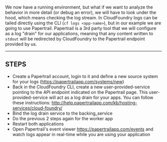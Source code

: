 We now have a running environment, but what if we want to analyze the behavior in more detail (or debug an error), we will have to look under the hood, which means checking the log stream. In CloudFoundry logs can be tailed directly using the CLI (`cf logs <app-name>`), but in our example we are going to use Papertrail. Papertrail is a 3rd party tool that we will configure as a log "drain" for our applications, meaning that any content written to `stdout` will be redirected by CloudFoundry to the Papertrail endpoint provided by us.

----------------------------------------------------------------------

## STEPS

* Create a Papertrail account, login to it and define a new source system for your logs (https://papertrailapp.com/systems/new)
* Back in the CloudFoundry CLI, create a new user-provided-service pointing to the API endpoint indicated on the Papertrail page. This user-provided-service  will act as a log drain for your apps. You can follow these instructions: http://help.papertrailapp.com/kb/hosting-services/cloud-foundry/
* Bind the log drain service to the backing_service
* Do the previous 2 steps again for the worker app
* Restart both applications
* Open Papertrail's event viewer https://papertrailapp.com/events and watch logs appear in real-time while you are using your application
